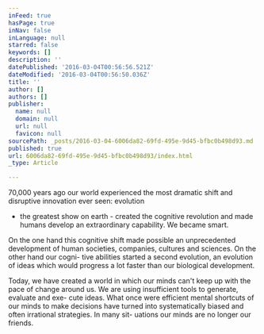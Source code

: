```yaml
---
inFeed: true
hasPage: true
inNav: false
inLanguage: null
starred: false
keywords: []
description: ''
datePublished: '2016-03-04T00:56:56.521Z'
dateModified: '2016-03-04T00:56:50.036Z'
title: ''
author: []
authors: []
publisher:
  name: null
  domain: null
  url: null
  favicon: null
sourcePath: _posts/2016-03-04-6006da82-69fd-495e-9d45-bfbc0b498d93.md
published: true
url: 6006da82-69fd-495e-9d45-bfbc0b498d93/index.html
_type: Article

---
```

70,000 years ago our world
experienced the most dramatic shift and disruptive innovation ever seen: evolution
- the greatest show on earth -
created the cognitive revolution and made humans develop an extraordinary capability. We became smart.

On the one hand this cognitive shift made possible an unprecedented development
of human societies, companies, cultures and sciences.
On the other hand our cogni-
tive abilities started a second
evolution, an evolution of
ideas which would progress a
lot faster than our biological
development. 

Today, we have created a
world in which our minds
can't keep up with the pace
of change around us. We are
using insufficient tools to
generate, evaluate and exe-
cute ideas. What once were
efficient mental shortcuts of
our minds to make decisions
have turned into systematically biased and often irrational strategies. In many sit-
uations our minds are no
longer our friends.